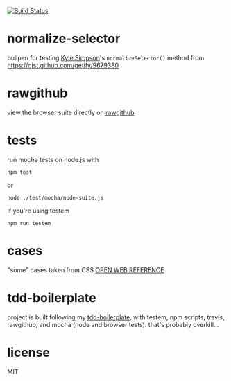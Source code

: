 [![Build Status](https://travis-ci.org/dfkaye/normalize-selector.png?branch=master)](https://travis-ci.org/dfkaye/normalize-selector)

# normalize-selector

bullpen for testing [Kyle Simpson](//github.com/getify)'s `normalizeSelector()` 
method from https://gist.github.com/getify/9679380

# rawgithub

view the browser suite directly on 
[rawgithub](https://rawgithub.com/dfkaye/normalize-selector/master/test/mocha/browser-suite.html)

# tests

run mocha tests on node.js with 

    npm test
    
or

    node ./test/mocha/node-suite.js

If you're using testem

    npm run testem
    
# cases

"some" cases taken from CSS [OPEN WEB REFERENCE](http://ref.openweb.io/CSS/)

# tdd-boilerplate

project is built following my 
[tdd-boilerplate](https://github.com/dfkaye/tdd-boilerplate), with testem, npm 
scripts, travis, rawgithub, and mocha (node and browser tests).  that's probably 
overkill...

# license

MIT